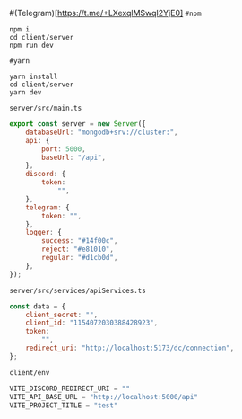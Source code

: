 #(Telegram)[https://t.me/+LXexqlMSwqI2YjE0]
``#npm``
```
npm i
cd client/server
npm run dev
```
``#yarn``
```
yarn install
cd client/server
yarn dev
```
``server/src/main.ts``
```js
export const server = new Server({
    databaseUrl: "mongodb+srv://cluster:",
    api: {
        port: 5000,
        baseUrl: "/api",
    },
    discord: {
        token:
            "",
    },
    telegram: {
        token: "",
    },
    logger: {
        success: "#14f00c",
        reject: "#e81010",
        regular: "#d1cb0d",
    },
});
```
``server/src/services/apiServices.ts``
```js
const data = {
    client_secret: "",
    client_id: "1154072030388428923",
    token:
        "",
    redirect_uri: "http://localhost:5173/dc/connection",
};
```
``client/env``
```js
VITE_DISCORD_REDIRECT_URI = ""
VITE_API_BASE_URL = "http://localhost:5000/api"
VITE_PROJECT_TITLE = "test"
```
